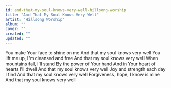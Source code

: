 ```yaml
---
id: and-that-my-soul-knows-very-well-hillsong-worship
title: "And That My Soul Knows Very Well"
artist: "Hillsong Worship"
album: ""
cover: ""
created: ""
updated: ""
---
```


You make Your face to shine on me
And that my soul knows very well
You lift me up, I'm cleansed and free
And that my soul knows very well
When mountains fall, I'll stand
By the power of Your hand
And in Your heart of hearts I'll dwell
And that my soul knows very well
Joy and strength each day I find
And that my soul knows very well
Forgiveness, hope, I know is mine
And that my soul knows very well